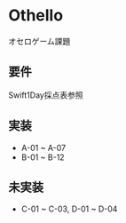 # Othello
オセロゲーム課題

## 要件
Swift1Day採点表参照

## 実装
- A-01 ~ A-07
- B-01 ~ B-12

## 未実装
- C-01 ~ C-03, D-01 ~ D-04

